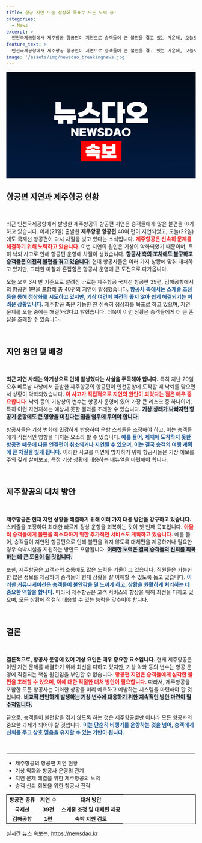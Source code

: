 ```yaml
---
title: 항공 지연 오늘 정상화 목표로 모든 노력 중!
categories:
  - News
excerpt: >
  인천국제공항에서 제주항공 항공편이 지연으로 승객들이 큰 불편을 겪고 있는 가운데, 오늘도 국제선 40편이 운항 차질을 빚고 있습니다. 악기상으로 인한 지연 문제는 당분간 계속될 것으로 보입니다.
feature_text: >
  인천국제공항에서 제주항공 항공편이 지연으로 승객들이 큰 불편을 겪고 있는 가운데, 오늘도 국제선 40편이 운항 차질을 빚고 있습니다. 악기상으로 인한 지연 문제는 당분간 계속될 것으로 보입니다.
image: '/assets/img/newsdao_breakingnews.jpg'
---
```


<p><img src="/assets/img/newsdao_breakingnews.jpg" alt="firstkoreanews 속보" /></p>

<h2>항공편 지연과 제주항공 현황</h2>

<p data-ke-size="size16">&nbsp;</p>

<p data-ke-size="size16">최근 인천국제공항에서 발생한 제주항공의 항공편 지연은 승객들에게 많은 불편을 야기하고 있습니다. 어제(21일) 출발한 <b>제주항공 항공편</b> 40여 편이 지연되었고, 오늘(22일)에도 국제선 항공편이 다시 차질을 빚고 있다는 소식입니다. <b><span style="color: #ee2323;">제주항공은 신속히 문제를 해결하기 위해 노력하고 있습니다.</span></b> 이번 지연의 원인은 기상이 악화되었기 때문이며, 특히 낙뢰 사고로 인해 항공편 운항에 차질이 생겼습니다. <b><span style="background-color: #21538527;">항공사 측의 조치에도 불구하고 승객들은 여전히 불편을 겪고 있습니다.</span></b> 현대 항공사들은 여러 가지 상황에 맞춰 대처하고 있지만, 그러한 마찰과 혼잡함은 항공사 운영에 큰 도전으로 다가옵니다.</p>

<p data-ke-size="size16">오늘 오후 3시 반 기준으로 알려진 바로는 제주항공 국제선 항공편 39편, 김해공항에서의 항공편 1편을 포함해 총 40편의 지연이 발생했습니다. <b><span style="color: #1a5490;">항공사 측에서는 스케줄 조정 등을 통해 정상화를 시도하고 있지만, 기상 여건이 여전히 좋지 않아 쉽게 해결되기는 어려운 상황입니다.</span></b> 제주항공 측은 가능한 한 신속히 정상화를 목표로 하고 있으며, 지연 문제를 오늘 중에는 해결하겠다고 밝혔습니다. 더욱이 이런 상황은 승객들에게 더 큰 혼잡을 초래할 수 있습니다.</p>

<p data-ke-size="size16">&nbsp;</p>

<h2>지연 원인 및 배경</h2>

<p data-ke-size="size16">&nbsp;</p>

<p data-ke-size="size16"><b>최근 지연 사태는 악기상으로 인해 발생했다는 사실을 주목해야 합니다.</b> 특히 지난 20일 오후 베트남 다낭에서 출발한 제주항공의 항공편이 인천공항에 도착할 때 낙뢰를 맞으면서 상황이 악화되었습니다. <b><span style="color: #ee2323;">이 사고가 직접적으로 지연의 원인이 되었다는 점은 매우 중요합니다.</span></b> 낙뢰 등의 기상상의 변수는 항공사 운영에 있어 가장 큰 리스크 중 하나이며, 특히 이런 자연재해는 예상치 못한 결과를 초래할 수 있습니다. <b><span style="background-color: #21538527;">기상 상태가 나빠지면 항공기 운항에도 큰 영향을 미친다는 점을 염두에 두어야 합니다.</span></b></p>

<p data-ke-size="size16">항공사들은 기상 변화에 민감하게 반응하여 운항 스케줄을 조정해야 하고, 이는 승객들에게 직접적인 영향을 미치는 요소라 할 수 있습니다. <b><span style="color: #1a5490;">예를 들어, 제때에 도착하지 못한 항공편 때문에 다른 연결편이 취소되거나 지연될 수 있으며, 이는 결국 승객의 여행 계획에 큰 차질을 빚게 됩니다.</span></b> 이러한 사고를 미연에 방지하기 위해 항공사들은 기상 예보를 주의 깊게 살펴보고, 특정 기상 상황에 대응하는 매뉴얼을 마련해야 합니다.</p>

<p data-ke-size="size16">&nbsp;</p>

<h2>제주항공의 대처 방안</h2>

<p data-ke-size="size16">&nbsp;</p>

<p data-ke-size="size16"><b>제주항공은 현재 지연 상황을 해결하기 위해 여러 가지 대응 방안을 강구하고 있습니다.</b> 스케줄을 조정하여 최대한 빠르게 정상 운항을 회복하는 것이 첫 번째 목표입니다. <b><span style="color: #ee2323;">아울러 승객들에게 불편을 최소화하기 위한 추가적인 서비스도 계획하고 있습니다.</span></b> 예를 들어, 승객들이 지연된 항공편으로 인해 불편을 겪지 않도록 대체편을 제공하거나 필요한 경우 숙박시설을 지원하는 방안도 포함됩니다. <b><span style="background-color: #21538527;">이러한 노력은 결국 승객들의 신뢰를 회복하는 데 큰 도움이 될 것입니다.</span></b></p>

<p data-ke-size="size16">또한, 제주항공은 고객과의 소통에도 많은 노력을 기울이고 있습니다. 직원들은 가능한 한 많은 정보를 제공하여 승객들이 현재 상황을 잘 이해할 수 있도록 돕고 있습니다. <b><span style="color: #1a5490;">이러한 커뮤니케이션은 승객들이 불안감을 덜 느끼게 하고, 상황을 원활하게 처리하는 데 중요한 역할을 합니다.</span></b> 따라서 제주항공은 고객 서비스의 향상을 위해 최선을 다하고 있으며, 모든 상황에 적절히 대응할 수 있는 능력을 갖추어야 합니다.</p>

<p data-ke-size="size16">&nbsp;</p>

<h2>결론</h2>

<p data-ke-size="size16">&nbsp;</p>

<p data-ke-size="size16"><b>결론적으로, 항공사 운영에 있어 기상 요인은 매우 중요한 요소입니다.</b> 현재 제주항공은 이번 지연 문제를 해결하기 위해 최선을 다하고 있지만, 기상 악화 등의 변수는 항공 운영에 직결되는 핵심 원인임을 부인할 수 없습니다. <b><span style="color: #ee2323;">항공편 지연은 승객들에게 심각한 불편을 초래할 수 있으며, 이에 대한 적절한 대처 방안이 필요합니다.</span></b> 따라서, 제주항공을 포함한 모든 항공사는 이러한 상황을 미리 예측하고 예방하는 시스템을 마련해야 할 것입니다. <b><span style="background-color: #21538527;">비교적 빈번하게 발생하는 기상 변수에 대응하기 위한 지속적인 방안 마련이 필수적입니다.</span></b></p>

<p data-ke-size="size16">끝으로, 승객들이 불편함을 겪지 않도록 하는 것은 제주항공뿐만 아니라 모든 항공사의 중요한 과제가 되어야 할 것입니다. <b><span style="color: #1a5490;">이는 단순히 비행기를 운항하는 것을 넘어, 승객에게 신뢰를 주고 상호 믿음을 유지할 수 있는 기반이 됩니다.</span></b></p>

<p data-ke-size="size16">&nbsp;</p>

<hr style="border: 1px solid #ccc;"/>

<ul>
    <li>제주항공의 항공편 지연 현황</li>
    <li>기상 악화와 항공사 운영의 관계</li>
    <li>지연 문제 해결을 위한 제주항공의 노력</li>
    <li>승객 신뢰 회복을 위한 항공사 전략</li>
</ul>

<table style="width: 100%; border: 1px solid black;">
    <tr>
        <td style="text-align: center; height: 17px;"><b>항공편 종류</b></td>
        <td style="text-align: center; height: 17px;"><b>지연 수</b></td>
        <td style="text-align: center; height: 17px;"><b>대처 방안</b></td>
    </tr>
    <tr>
        <td style="text-align: center; height: 17px;"><b>국제선</b></td>
        <td style="text-align: center; height: 17px;"><b>39편</b></td>
        <td style="text-align: center; height: 17px;"><b>스케줄 조정 및 대체편 제공</b></td>
    </tr>
    <tr>
        <td style="text-align: center; height: 17px;"><b>김해공항</b></td>
        <td style="text-align: center; height: 17px;"><b>1편</b></td>
        <td style="text-align: center; height: 17px;"><b>숙박 지원 검토</b></td>
    </tr>
</table>
실시간 뉴스 속보는, <a href="https://newsdao.kr" rel="dofollow">https://newsdao.kr</a>


